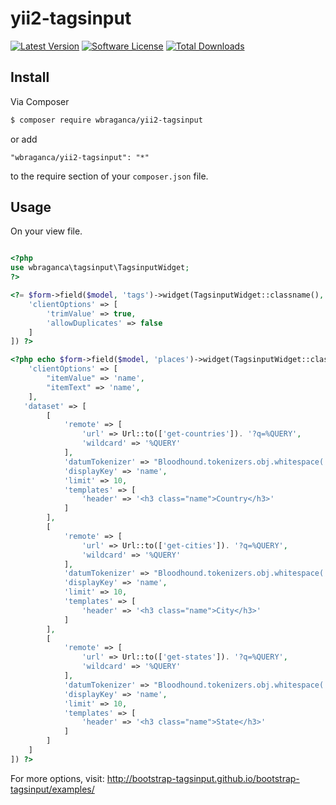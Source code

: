 # yii2-tagsinput

[![Latest Version](https://img.shields.io/github/release/wbraganca/yii2-tagsinput.svg?style=flat-square)](https://github.com/wbraganca/yii2-tagsinput/releases)
[![Software License](http://img.shields.io/badge/license-BSD3-brightgreen.svg?style=flat-square)](LICENSE.md)
[![Total Downloads](https://img.shields.io/packagist/dt/wbraganca/yii2-tagsinput.svg?style=flat-square)](https://packagist.org/packages/wbraganca/yii2-tagsinput)


## Install

Via Composer

```bash
$ composer require wbraganca/yii2-tagsinput
```

or add

```
"wbraganca/yii2-tagsinput": "*"
```

to the require section of your `composer.json` file.


## Usage

On your view file.

```php

<?php
use wbraganca\tagsinput\TagsinputWidget;
?>

<?= $form->field($model, 'tags')->widget(TagsinputWidget::classname(), [
    'clientOptions' => [
        'trimValue' => true,
        'allowDuplicates' => false
    ]
]) ?>

<?php echo $form->field($model, 'places')->widget(TagsinputWidget::classname(), [
    'clientOptions' => [
        "itemValue" => 'name',
        "itemText" => 'name',
    ],
   'dataset' => [
        [
            'remote' => [
                'url' => Url::to(['get-countries']). '?q=%QUERY',
                'wildcard' => '%QUERY'
            ],
            'datumTokenizer' => "Bloodhound.tokenizers.obj.whitespace('name')",
            'displayKey' => 'name',
            'limit' => 10,
            'templates' => [
                'header' => '<h3 class="name">Country</h3>'
            ]
        ],
        [
            'remote' => [
                'url' => Url::to(['get-cities']). '?q=%QUERY',
                'wildcard' => '%QUERY'
            ],
            'datumTokenizer' => "Bloodhound.tokenizers.obj.whitespace('name')",
            'displayKey' => 'name',
            'limit' => 10,
            'templates' => [
                'header' => '<h3 class="name">City</h3>'
            ]
        ],
        [
            'remote' => [
                'url' => Url::to(['get-states']). '?q=%QUERY',
                'wildcard' => '%QUERY'
            ],
            'datumTokenizer' => "Bloodhound.tokenizers.obj.whitespace('name')",
            'displayKey' => 'name',
            'limit' => 10,
            'templates' => [
                'header' => '<h3 class="name">State</h3>'
            ]
        ]
    ]
]) ?>

```

For more options, visit: http://bootstrap-tagsinput.github.io/bootstrap-tagsinput/examples/
